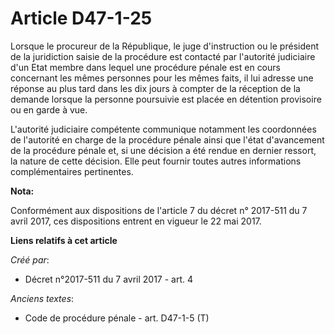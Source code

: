 # Article D47-1-25

Lorsque le procureur de la République, le juge d'instruction ou le président de la juridiction saisie de la procédure est
contacté par l'autorité judiciaire d'un Etat membre dans lequel une procédure pénale est en cours concernant les mêmes
personnes pour les mêmes faits, il lui adresse une réponse au plus tard dans les dix jours à compter de la réception de la
demande lorsque la personne poursuivie est placée en détention provisoire ou en garde à vue.

L'autorité judiciaire compétente communique notamment les coordonnées de l'autorité en charge de la procédure pénale ainsi
que l'état d'avancement de la procédure pénale et, si une décision a été rendue en dernier ressort, la nature de cette
décision. Elle peut fournir toutes autres informations complémentaires pertinentes.

**Nota:**

Conformément aux dispositions de l'article 7 du décret n° 2017-511 du 7 avril 2017, ces dispositions entrent en vigueur le 22
mai 2017.

**Liens relatifs à cet article**

_Créé par_:

  - Décret n°2017-511 du 7 avril 2017 - art. 4

_Anciens textes_:

  - Code de procédure pénale - art. D47-1-5 (T)
